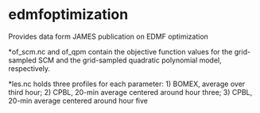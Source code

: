 # edmfoptimization
Provides data form JAMES publication on EDMF optimization

*of_scm.nc and of_qpm contain the objective function values for the grid-sampled SCM and the grid-sampled quadratic polynomial model, respectively.

*les.nc holds three profiles for each parameter: 1) BOMEX, average over third hour; 2) CPBL, 20-min average centered around hour three; 3) CPBL, 20-min average centered around hour five
